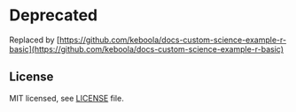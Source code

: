# Deprecated

Replaced by [https://github.com/keboola/docs-custom-science-example-r-basic](https://github.com/keboola/docs-custom-science-example-r-basic)

## License

MIT licensed, see [LICENSE](./LICENSE) file.

